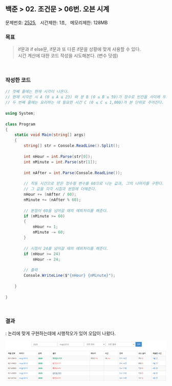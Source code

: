 
## 백준 > 02. 조건문 > 06번. 오븐 시계    
문제번호: [2525](https://www.acmicpc.net/problem/2525), &nbsp; 시간제한: 1초, &nbsp; 메모리제한: 128MB

### 목표     
> if문과 if else문, if문과 또 다른 if문을 상황에 맞게 사용할 수 있다.    
> 시간 계산에 대한 코드 작성을 시도해본다. (변수 덧셈)

<br>

### 작성한 코드   

```cs
// 첫째 줄에는 현재 시각이 나온다. 
// 현재 시각은 시 A (0 ≤ A ≤ 23) 와 분 B (0 ≤ B ≤ 59)가 정수로 빈칸을 사이에 두고 순서대로 주어진다. 
// 두 번째 줄에는 요리하는 데 필요한 시간 C (0 ≤ C ≤ 1,000)가 분 단위로 주어진다.

using System;

class Program
{
    static void Main(string[] args)
    {        
        string[] str = Console.ReadLine().Split();

        int nHour = int.Parse(str[0]);
        int nMinute = int.Parse(str[1]);

        int nAfter = int.Parse(Console.ReadLine());

        // 작동 시간으로 받은 정수형 변수를 60으로 나눈 값과, 그의 나머지를 구한다.
        // 그 값을 각각 시침과 분침에 더해준다.
        nHour += (nAfter / 60);
        nMinute += (nAfter % 60);

        // 분침이 60을 넘어갈 때의 예외처리를 해준다.
        if (nMinute >= 60)
        {
            nHour += 1;
            nMinute -= 60;
        }

        // 시침이 24를 넘어갈 때의 예외처리를 해준다.
        if (nHour >= 24)
            nHour -= 24;

        // 출력
        Console.WriteLine($"{nHour} {nMinute}");

    }    
    
}
```

<br>

### 결과    
: 논리에 맞게 구현하는데에 시행착오가 있어 오답이 나왔다.

![02단계 06번문항 제출결과](00/result_06.png)